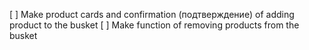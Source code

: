 [ ] Make product cards and confirmation (подтверждение) of adding product to the busket
[ ] Make function of removing products from the busket